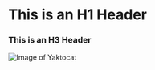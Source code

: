 # This is an H1 Header
### This is an H3 Header
![Image of Yaktocat](https://octodex.github.com/images/yaktocat.png)
